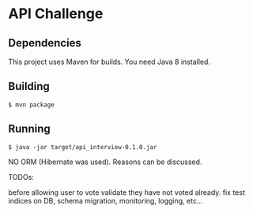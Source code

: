 # API Challenge

## Dependencies

This project uses Maven for builds.
You need Java 8 installed.

## Building

```
$ mvn package
```

## Running

```
$ java -jar target/api_interview-0.1.0.jar
```


NO ORM (Hibernate was used). Reasons can be discussed. 

TODOs:

before allowing user to vote validate they have not voted already.
fix test
indices on DB, schema migration, monitoring, logging, etc...
